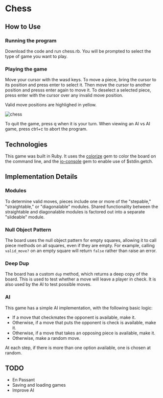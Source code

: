# Chess

## How to Use

### Running the program

Download the code and run chess.rb. You will be prompted to select the type of game you want to play.

### Playing the game

Move your cursor with the wasd keys. To move a piece, bring the cursor to its position and press enter to select it. Then move the cursor to another position and presss enter again to move it. To deselect a selected piece, press enter with the cursor over any invalid move position.

Valid move positions are highlighed in yellow.

![chess][chess-pic]

[chess-pic]: https://github.com/collinksmith/chess/tree/master/assets/images/chess.png

To quit the game, press q when it is your turn. When viewing an AI vs AI game, press ctrl+c to abort the program.

## Technologies

This game was built in Ruby. It uses the [colorize][colorize] gem to color the board on the command line, and the [io-console][io] gem to enable use of $stdin.getch.

[colorize]: https://github.com/fazibear/colorize
[io]: https://rubygems.org/gems/io-console/versions/0.4.2

## Implementation Details

### Modules

To determine valid moves, pieces include one or more of the "stepable," "straightable," or "diagonalable" modules. Shared functionality between the straightable and diagonalable modules is factored out into a separate "slideable" module.

### Null Object Pattern

The board uses the null object pattern for empty squares, allowing it to call piece methods on all squares, even if they are empty. For example, calling `valid_move?` on an empty square will return `false` rather than raise an error.

### Deep Dup

The board has a custom `dup` method, which returns a deep copy of the board. This is used to test whether a move will leave a player in check. It is also used by the AI to test possible moves.

### AI

This game has a simple AI implementation, with the following basic logic:

  * If a move that checkmates the opponent is available, make it.
  * Otherwise, if a move that puts the opponent is check is available, make it.
  * Otherwise, if a move that takes an opposing piece is available, make it.
  * Otherwise, make a random move.

At each step, if there is more than one option available, one is chosen at random.

## TODO

  * En Passant
  * Saving and loading games
  * Improve AI
